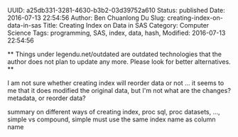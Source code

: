 UUID: a25db331-3281-4630-b3b2-03d39752a610
Status: published
Date: 2016-07-13 22:54:56
Author: Ben Chuanlong Du
Slug: creating-index-on-data-in-sas
Title: Creating Index on Data in SAS
Category: Computer Science
Tags: programming, SAS, index, data, hash, 
Modified: 2016-07-13 22:54:56

**
Things under legendu.net/outdated are outdated technologies 
that the author does not plan to update any more. 
Please look for better alternatives.
**

I am not sure whether creating index will reorder data or not ... 
it seems to me that it does modified the original data, 
but I'm not what are the changes? metadata, or reorder data?

summary on different ways of creating index, proc sql, proc datasets, ..., 
simple vs compound, simple must use the same index name as column name
